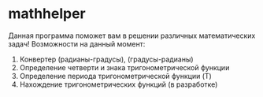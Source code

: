 # mathhelper
Данная программа поможет вам в решении различных математических задач!
Возможности на данный момент:
1. Конвертер (радианы-градусы), (градусы-радианы) 
2. Определение четверти и знака тригонометрической функции
3. Определение периода тригонометрической функции (T)
4. Нахождение тригонометрических функций (в разработке)
